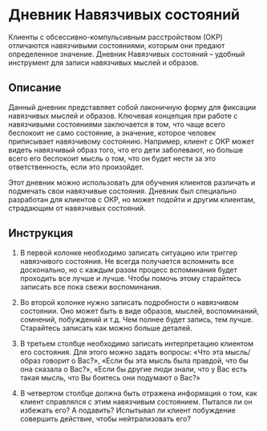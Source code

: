 # Дневник Навязчивых состояний

Клиенты с обсессивно-компульсивным расстройством (ОКР) отличаются
навязчивыми состояниями, которым они предают определенное значение.
Дневник Навязчивых состояний – удобный инструмент для записи навязчивых
мыслей и образов.

## Описание

Данный дневник представляет собой лаконичную форму для фиксации
навязчивых мыслей и образов. Ключевая концепция при работе с навязчивыми
состояниями заключается в том, что чаще всего беспокоит не само
состояние, а значение, которое человек приписывает навязчивому
состоянию. Например, клиент с ОКР может видеть навязчивый образ того,
что его дети заболевают, но больше всего его беспокоит мысль о том, что
он будет нести за это ответственность, если это произойдет.

Этот дневник можно использовать для обучения клиентов различать и
подмечать свои навязчивые состояния. Дневник был специально разработан
для клиентов с ОКР, но может подойти и другим клиентам, страдающим от
навязчивых состояний.

## Инструкция

1.  В первой колонке необходимо записать ситуацию или триггер
    навязчивого состояния. Не всегда получается вспомнить все
    досконально, но с каждым разом процесс вспоминания будет проходить
    все лучше и лучше. Чтобы помочь этому старайтесь записать все пока
    свежи воспоминания.

2.  Во второй колонке нужно записать подробности о навязчивом состоянии.
    Оно может быть в виде образов, мыслей, воспоминаний, сомнений,
    побуждений и т.д. Чем полнее будет запись, тем лучше. Старайтесь
    записать как можно больше деталей.

3.  В третьем столбце необходимо записать интерпретацию клиентом его
    состояния. Для этого можно задать вопросы: «Что эта мысль/образ
    говорит о Вас?», «Если бы эта мысль была правдой, что бы она сказала
    о Вас?», «Если бы другие люди знали, что у Вас есть такая мысль, что
    Вы боитесь они подумают о Вас?»

4.  В четвертом столбце должна быть отражена информация о том, как
    клиент справлялся с этим навязчивым состоянием. Пытался ли он
    избежать его? А подавить? Испытывал ли клиент побуждение совершить
    действие, чтобы нейтрализовать его?
